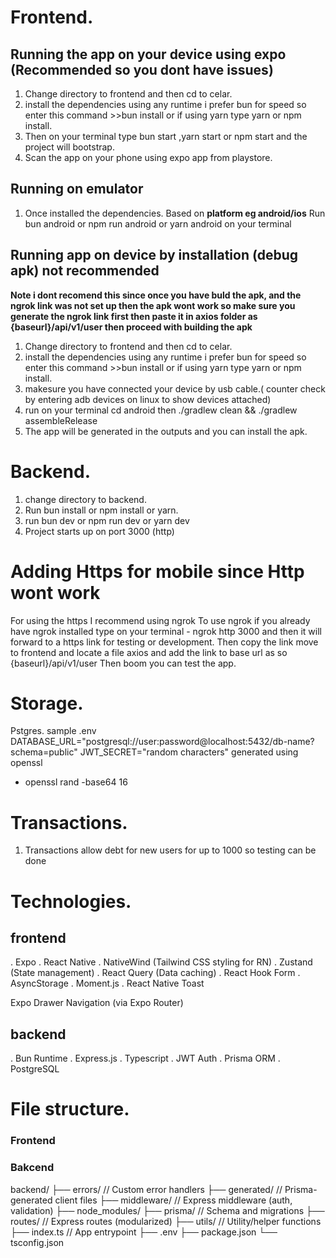 # Frontend.

## Running the app on your device using expo (Recommended so you dont have issues)

1. Change directory to frontend and then cd to celar.
2. install the dependencies using any runtime i prefer bun for speed so enter this command >>bun install or if using yarn type yarn or npm install.
3. Then on your terminal type bun start ,yarn start or npm start and the project will bootstrap.
4. Scan the app on your phone using expo app from playstore.

## Running on emulator

1. Once installed the dependencies. Based on <b>platform eg android/ios</b> Run bun android or npm run android or yarn android on your terminal

## Running app on device by installation (debug apk) not recommended

<b>Note i dont recomend this since once you have buld the apk, and the ngrok link was not set up then the apk wont work so make sure you generate the ngrok link first then paste it in axios folder as {baseurl}/api/v1/user then proceed with building the apk
</b>

1. Change directory to frontend and then cd to celar.
2. install the dependencies using any runtime i prefer bun for speed so enter this command >>bun install or if using yarn type yarn or npm install.
3. makesure you have connected your device by usb cable.( counter check by entering adb devices on linux to show devices attached)
4. run on your terminal cd android then ./gradlew clean && ./gradlew assembleRelease
5. The app will be generated in the outputs and you can install the apk.

# Backend.

1. change directory to backend.
2. Run bun install or npm install or yarn.
3. run bun dev or npm run dev or yarn dev
4. Project starts up on port 3000 (http)

# Adding Https for mobile since Http wont work

For using the https I recommend using ngrok
To use ngrok if you already have ngrok installed type on your terminal - ngrok http 3000 and then it will forward to a https link for testing or development.
Then copy the link move to frontend and locate a file axios and add the link to base url as so {baseurl}/api/v1/user
Then boom you can test the app.

# Storage.
Pstgres.
sample .env
DATABASE_URL="postgresql://user:password@localhost:5432/db-name?schema=public"
JWT_SECRET="random characters" generated using openssl 
- openssl rand -base64 16

# Transactions.

1. Transactions allow debt for new users for up to 1000 so testing can be done

# Technologies.

## frontend

. Expo
. React Native
. NativeWind (Tailwind CSS styling for RN)
. Zustand (State management)
. React Query (Data caching)
. React Hook Form
. AsyncStorage
. Moment.js
. React Native Toast

Expo Drawer Navigation (via Expo Router)

## backend

. Bun Runtime
. Express.js
. Typescript
. JWT Auth
. Prisma ORM
. PostgreSQL

# File structure.

### Frontend



### Bakcend

backend/
├── errors/ // Custom error handlers
├── generated/ // Prisma-generated client files
├── middleware/ // Express middleware (auth, validation)
├── node_modules/
├── prisma/ // Schema and migrations
├── routes/ // Express routes (modularized)
├── utils/ // Utility/helper functions
├── index.ts // App entrypoint
├── .env
├── package.json
└── tsconfig.json
